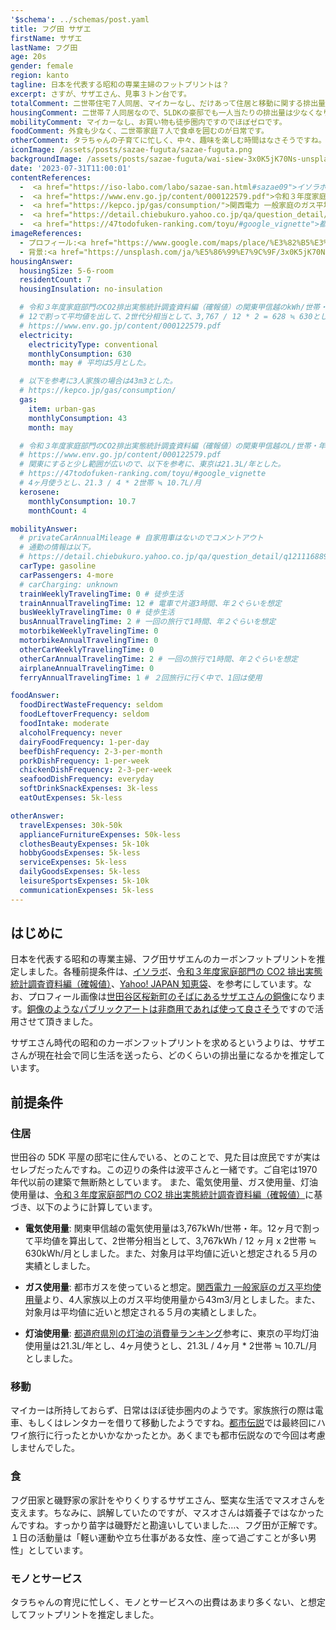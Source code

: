 ```yaml
---
'$schema': ../schemas/post.yaml
title: フグ田 サザエ
firstName: サザエ
lastName: フグ田
age: 20s
gender: female
region: kanto
tagline: 日本を代表する昭和の専業主婦のフットプリントは？
excerpt: さすが、サザエさん、見事３トン台です。
totalComment: 二世帯住宅７人同居、マイカーなし、だけあって住居と移動に関する排出量が少ないですね（波平さんと同じです）。
housingComment: 二世帯７人同居なので、5LDKの豪邸でも一人当たりの排出量は少なくなります。ここで、約-1トン稼いでいます（こちらも、波平さんと同じです）。
mobilityComment: マイカーなし、お買い物も徒歩圏内ですのでほぼゼロです。
foodComment: 外食も少なく、二世帯家庭７人で食卓を囲むのが日常です。
otherComment: タラちゃんの子育てに忙しく、中々、趣味を楽しむ時間はなさそうですね。
iconImage: /assets/posts/sazae-fuguta/sazae-fuguta.png
backgroundImage: /assets/posts/sazae-fuguta/wai-siew-3x0K5jK70Ns-unsplash.jpg
date: '2023-07-31T11:00:01'
contentReferences:
  -  <a href="https://iso-labo.com/labo/sazae-san.html#sazae09">イソラボ</a>
  -  <a href="https://www.env.go.jp/content/000122579.pdf">令和３年度家庭部門のCO2排出実態統計調査資料編（確報値）</a>
  -  <a href="https://kepco.jp/gas/consumption/">関西電力 一般家庭のガス平均使用量</a>
  -  <a href="https://detail.chiebukuro.yahoo.co.jp/qa/question_detail/q12111688952">Yahoo! JAPAN 知恵袋</a>
  -  <a href="https://47todofuken-ranking.com/toyu/#google_vignette">都道府県別の灯油の消費量ランキング</a>
imageReferences: 
  - プロフィール:<a href="https://www.google.com/maps/place/%E3%82%B5%E3%82%B6%E3%82%A8%E3%81%95%E3%82%93%E9%8A%85%E5%83%8F/@35.6317165,139.6441964,20.04z/data=!4m6!3m5!1s0x6018f47be94aca91:0xe16ce761dab7c4c9!8m2!3d35.6316712!4d139.6442523!16s%2Fg%2F11cjgd8_b6?entry=ttu">サザエさんの銅像</a>
  - 背景:<a href="https://unsplash.com/ja/%E5%86%99%E7%9C%9F/3x0K5jK70Ns?utm_source=unsplash&utm_medium=referral&utm_content=creditCopyText">Unsplash</a>の<a href="https://unsplash.com/ja/@jawis?utm_source=unsplash&utm_medium=referral&utm_content=creditCopyText">Wai Siew</a>が撮影した写真
housingAnswer:
  housingSize: 5-6-room
  residentCount: 7
  housingInsulation: no-insulation

  # 令和３年度家庭部門のCO2排出実態統計調査資料編（確報値）の関東甲信越のkWh/世帯・年が3,767kWh
  # 12で割って平均値を出して、2世代分相当として、3,767 / 12 * 2 = 628 ≒ 630とした。
  # https://www.env.go.jp/content/000122579.pdf
  electricity:
    electricityType: conventional
    monthlyConsumption: 630
    month: may # 平均は5月とした。

  # 以下を参考に3人家族の場合は43m3とした。
  # https://kepco.jp/gas/consumption/
  gas:
    item: urban-gas
    monthlyConsumption: 43
    month: may

  # 令和３年度家庭部門のCO2排出実態統計調査資料編（確報値）の関東甲信越のL/世帯・年が74
  # https://www.env.go.jp/content/000122579.pdf
  # 関東にすると少し範囲が広いので、以下を参考に、東京は21.3L/年とした。
  # https://47todofuken-ranking.com/toyu/#google_vignette
  # 4ヶ月使うとし、21.3 / 4 * 2世帯 ≒ 10.7L/月
  kerosene:
    monthlyConsumption: 10.7
    monthCount: 4

mobilityAnswer:
  # privateCarAnnualMileage # 自家用車はないのでコメントアウト
  # 通勤の情報は以下。
  # https://detail.chiebukuro.yahoo.co.jp/qa/question_detail/q12111688952
  carType: gasoline
  carPassengers: 4-more
  # carCharging: unknown
  trainWeeklyTravelingTime: 0 # 徒歩生活
  trainAnnualTravelingTime: 12 # 電車で片道3時間、年２ぐらいを想定
  busWeeklyTravelingTime: 0 # 徒歩生活
  busAnnualTravelingTime: 2 # 一回の旅行で1時間、年２ぐらいを想定
  motorbikeWeeklyTravelingTime: 0
  motorbikeAnnualTravelingTime: 0
  otherCarWeeklyTravelingTime: 0
  otherCarAnnualTravelingTime: 2 # 一回の旅行で1時間、年２ぐらいを想定
  airplaneAnnualTravelingTime: 0
  ferryAnnualTravelingTime: 1 # ２回旅行に行く中で、1回は使用

foodAnswer:
  foodDirectWasteFrequency: seldom
  foodLeftoverFrequency: seldom
  foodIntake: moderate
  alcoholFrequency: never
  dairyFoodFrequency: 1-per-day
  beefDishFrequency: 2-3-per-month
  porkDishFrequency: 1-per-week
  chickenDishFrequency: 2-3-per-week
  seafoodDishFrequency: everyday
  softDrinkSnackExpenses: 3k-less
  eatOutExpenses: 5k-less

otherAnswer:
  travelExpenses: 30k-50k
  applianceFurnitureExpenses: 50k-less
  clothesBeautyExpenses: 5k-10k
  hobbyGoodsExpenses: 5k-less
  serviceExpenses: 5k-less
  dailyGoodsExpenses: 5k-less
  leisureSportsExpenses: 5k-10k
  communicationExpenses: 5k-less
---
```


## はじめに

日本を代表する昭和の専業主婦、フグ田サザエんのカーボンフットプリントを推定しました。各種前提条件は、[イソラボ](https://iso-labo.com/labo/sazae-san.html#sazae09)、[令和３年度家庭部門の CO2 排出実態統計調査資料編（確報値）](https://www.env.go.jp/content/000122579.pdf)、[Yahoo! JAPAN 知恵袋](https://detail.chiebukuro.yahoo.co.jp/qa/question_detail/q12111688952)、を参考にしています。なお、プロフィール画像は[世田谷区桜新町のそばにあるサザエさんの銅像](https://www.google.com/maps/place/%E3%82%B5%E3%82%B6%E3%82%A8%E3%81%95%E3%82%93%E9%8A%85%E5%83%8F/@35.6317165,139.6441964,20.04z/data=!4m6!3m5!1s0x6018f47be94aca91:0xe16ce761dab7c4c9!8m2!3d35.6316712!4d139.6442523!16s%2Fg%2F11cjgd8_b6?entry=ttu)になります。[銅像のようなパブリックアートは非商用であれば使って良さそう](https://manga-factory.net/column/4761)ですので活用させて頂きました。

サザエさん時代の昭和のカーボンフットプリントを求めるというよりは、サザエさんが現在社会で同じ生活を送ったら、どのくらいの排出量になるかを推定しています。

## 前提条件

### 住居

世田谷の 5DK 平屋の邸宅に住んでいる、とのことで、見た目は庶民ですが実はセレブだったんですね。この辺りの条件は波平さんと一緒です。ご自宅は1970年代以前の建築で無断熱としています。
また、電気使用量、ガス使用量、灯油使用量は、[令和３年度家庭部門の CO2 排出実態統計調査資料編（確報値）](https://www.env.go.jp/content/000122579.pdf)に基づき、以下のように計算しています。

- **電気使用量**: 関東甲信越の電気使用量は3,767kWh/世帯・年。12ヶ月で割って平均値を算出して、2世帯分相当として、3,767kWh / 12 ヶ月 x 2世帯 ≒ 630kWh/月としました。また、対象月は平均値に近いと想定される５月の実績としました。

- **ガス使用量**: 都市ガスを使っていると想定。[関西電力 一般家庭のガス平均使用量](https://kepco.jp/gas/consumption)より、4人家族以上のガス平均使用量から43m3/月としました。また、対象月は平均値に近いと想定される５月の実績としました。

- **灯油使用量**: [都道府県別の灯油の消費量ランキング](https://47todofuken-ranking.com/toyu/#google_vignette)参考に、東京の平均灯油使用量は21.3L/年とし、4ヶ月使うとし、21.3L / 4ヶ月 * 2世帯 ≒ 10.7L/月としました。

### 移動

マイカーは所持しておらず、日常はほぼ徒歩圏内のようです。家族旅行の際は電車、もしくはレンタカーを借りて移動したようですね。[都市伝説](https://ghibli-tosidensetu.com/%E3%82%B5%E3%82%B6%E3%82%A8%E3%81%95%E3%82%93%E3%81%AE%E6%9C%80%E7%B5%82%E5%9B%9E%E3%81%AF%E3%83%8F%E3%83%AF%E3%82%A4%E6%97%85%E8%A1%8C%EF%BC%81%E6%84%8F%E5%A4%96%E9%81%8E%E3%81%8E%E3%82%8B%E7%B5%90.html)では最終回にハワイ旅行に行ったとかいかなかったとか。あくまでも都市伝説なので今回は考慮しませんでした。

### 食

フグ田家と磯野家の家計をやりくりするサザエさん、堅実な生活でマスオさんを支えます。ちなみに、誤解していたのですが、マスオさんは婿養子ではなかったんですね。すっかり苗字は磯野だと勘違いしていました…、フグ田が正解です。１日の活動量は「軽い運動や立ち仕事がある女性、座って過ごすことが多い男性」としています。

### モノとサービス

タラちゃんの育児に忙しく、モノとサービスへの出費はあまり多くない、と想定してフットプリントを推定しました。
